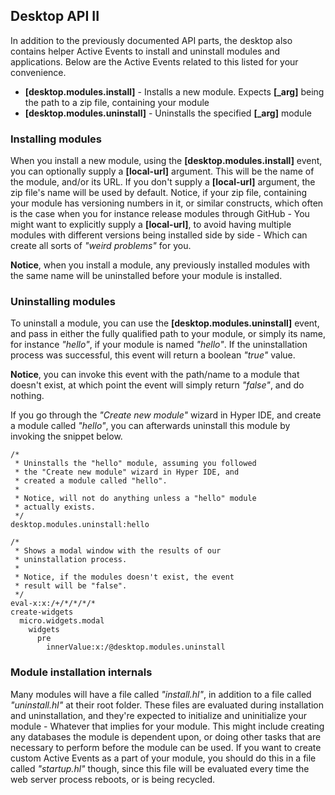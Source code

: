 ## Desktop API II

In addition to the previously documented API parts, the desktop also contains helper Active Events to
install and uninstall modules and applications. Below are the Active Events related to this
listed for your convenience.

* __[desktop.modules.install]__ - Installs a new module. Expects __[\_arg]__ being the path to a zip file, containing your module
* __[desktop.modules.uninstall]__ - Uninstalls the specified __[\_arg]__ module

### Installing modules

When you install a new module, using the **[desktop.modules.install]** event, you can optionally
supply a **[local-url]** argument. This will be the name of the module, and/or its URL. If you don't
supply a **[local-url]** argument, the zip file's name will be used by default. Notice, if your
zip file, containing your module has versioning numbers in it, or similar constructs, which often
is the case when you for instance release modules through GitHub - You might want to explicitly
supply a **[local-url]**, to avoid having multiple modules with different versions being installed
side by side - Which can create all sorts of _"weird problems"_ for you.

**Notice**, when you install a module, any previously installed modules with the same name will
be uninstalled before your module is installed.

### Uninstalling modules

To uninstall a module, you can use the **[desktop.modules.uninstall]** event, and pass in either
the fully qualified path to your module, or simply its name, for instance _"hello"_, if your module
is named _"hello"_. If the uninstallation process was successful, this event will return a boolean
_"true"_ value.

**Notice**, you can invoke this event with the path/name to a module that doesn't exist, at which
point the event will simply return _"false"_, and do nothing.

If you go through the _"Create new module"_ wizard in Hyper IDE, and create a module called _"hello"_,
you can afterwards uninstall this module by invoking the snippet below.

```hyperlambda-snippet
/*
 * Uninstalls the "hello" module, assuming you followed
 * the "Create new module" wizard in Hyper IDE, and
 * created a module called "hello".
 *
 * Notice, will not do anything unless a "hello" module
 * actually exists.
 */
desktop.modules.uninstall:hello

/*
 * Shows a modal window with the results of our
 * uninstallation process.
 *
 * Notice, if the modules doesn't exist, the event
 * result will be "false".
 */
eval-x:x:/+/*/*/*/*
create-widgets
  micro.widgets.modal
    widgets
      pre
        innerValue:x:/@desktop.modules.uninstall
```

### Module installation internals

Many modules will have a file called _"install.hl"_, in addition to a file called _"uninstall.hl"_ at their root folder.
These files are evaluated during installation and uninstallation, and they're expected to initialize and uninitialize
your module - Whatever that implies for your module. This might include creating any databases the module is dependent
upon, or doing other tasks that are necessary to perform before the module can be used. If you want to create custom
Active Events as a part of your module, you should do this in a file called _"startup.hl"_ though, since this file
will be evaluated every time the web server process reboots, or is being recycled.
